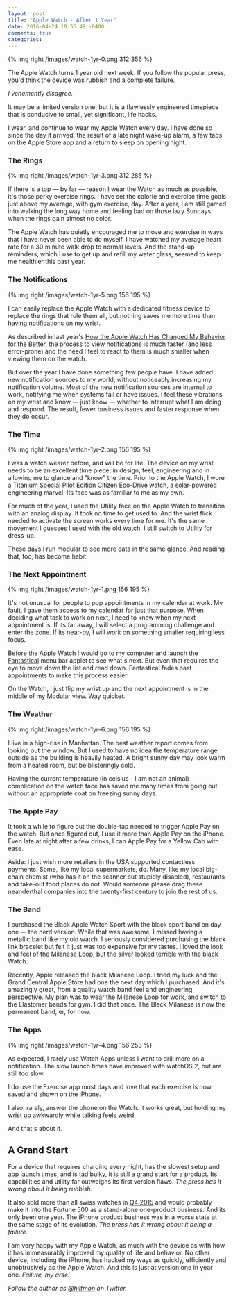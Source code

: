```yaml
---
layout: post
title: "Apple Watch - After 1 Year"
date: 2016-04-24 10:56:49 -0400
comments: true
categories: 
---
```


{% img right /images/watch-1yr-0.png 312 356 %}

The Apple Watch turns 1 year old next week. If you follow the popular press, you'd think the device was rubbish and a complete failure.

*I vehemently disagree.*

It may be a limited version one, but it is a flawlessly engineered timepiece that is conducive to small, yet significant, life hacks.

I wear, and continue to wear my Apple Watch every day. I have done so since the day it arrived, the result of a late night wake-up alarm, a few taps on the Apple Store app and a return to sleep on opening night.

### The Rings

{% img right /images/watch-1yr-3.png 312 285 %}

If there is a top — by far — reason I wear the Watch as much as possible, it's those perky exercise rings. I have set the calorie and exercise time goals just above my average, with gym exercise, day. After a year, I am still gamed into walking the long way home and feeling bad on those lazy Sundays when the rings gain almost no color.

The Apple Watch has quietly encouraged me to move and exercise in ways that I have never been able to do myself. I have watched my average heart rate for a 30 minute walk drop to normal levels. And the stand-up reminders, which I use to get up and refill my water glass, seemed to keep me healthier this past year.

### The Notifications

{% img right /images/watch-1yr-5.png 156 195 %}

I can easily replace the Apple Watch with a dedicated fitness device to replace the rings that rule them all, but nothing saves me more time than having notifications on my wrist.

As described in last year's [How the Apple Watch Has Changed My Behavior for the Better](https://hiltmonn.com/blog/2015/08/23/how-the-apple-watch-has-changed-my-behavior-for-the-better/), the process to view notifications is much faster (and less error-prone) and the need I feel to react to them is much smaller when viewing them on the watch.

But over the year I have done something few people have. I have added new notification sources to my world, without noticeably increasing my notification volume. Most of the new notification sources are internal to work, notifying me when systems fail or have issues. I feel these vibrations on my wrist and know — just know — whether to interrupt what I am doing and respond. The result, fewer business issues and faster response when they do occur.

### The Time

{% img right /images/watch-1yr-2.png 156 195 %}

I was a watch wearer before, and will be for life. The device on my wrist needs to be an excellent time piece, in design, feel, engineering and in allowing me to glance and "know" the time. Prior to the Apple Watch, I wore a Titanium Special Pilot Edition Citizen Eco-Drive watch, a solar-powered engineering marvel. Its face was as familiar to me as my own.

For much of the year, I used the Utility face on the Apple Watch to transition with an analog display. It took no time to get used to. And the wrist flick needed to activate the screen works every time for me. It's the same movement I guesses I used with the old watch. I still switch to Utility for dress-up. 

These days I run modular to see more data in the same glance. And reading that, too, has become habit.

### The Next Appointment

{% img right /images/watch-1yr-1.png 156 195 %}

It's not unusual for people to pop appointments in my calendar at work. My fault, I gave them access to my calendar for just that purpose. When deciding what task to work on next, I need to know when my next appointment is. If its far away, I will select a programming challenge and enter the zone. If its near-by, I will work on something smaller requiring less focus.

Before the Apple Watch I would go to my computer and launch the [Fantastical](https://flexibits.com/fantastical) menu bar applet to see what's next. But even that requires the eye to move down the list and read down. Fantastical fades past appointments to make this process easier.

On the Watch, I just flip my wrist up and the next appointment is in the middle of my Modular view. Way quicker.

### The Weather

{% img right /images/watch-1yr-6.png 156 195 %}

I live in a high-rise in Manhattan. The best weather report comes from looking out the window. But I used to have no idea the temperature range outside as the building is heavily heated. A bright sunny day may look warm from a heated room, but be blisteringly cold.

Having the current temperature <span class="light">(in celsius - I am not an animal)</span> complication on the watch face has saved me many times from going out without an appropriate coat on freezing sunny days.

### The Apple Pay

It took a while to figure out the double-tap needed to trigger Apple Pay on the watch. But once figured out, I use it more than Apple Pay on the iPhone. Even late at night after a few drinks, I can Apple Pay for a Yellow Cab with ease.

<span class="light">Aside: I just wish more retailers in the USA supported contactless payments. Some, like my local supermarkets, do. Many, like my local big-chain chemist (who has it on the scanner but stupidly disabled), restaurants and take-out food places do not. Would someone please drag these neanderthal companies into the twenty-first century to join the rest of us.</span>

### The Band

I purchased the Black Apple Watch Sport with the black sport band on day one — the nerd version. While that was awesome, I missed having a metallic band like my old watch. I seriously considered purchasing the black link bracelet but felt it just was too expensive for my tastes. I loved the look and feel of the Milanese Loop, but the silver looked terrible with the black Watch.

Recently, Apple released the black Milanese Loop. I tried my luck and the Grand Central Apple Store had one the next day which I purchased. And it's amazingly great, from a quality watch band feel and engineering perspective. My plan was to wear the Milanese Loop for work, and switch to the Elastomer bands for gym. I did that once. The Black Milanese is now the permanent band, er, for now.

### The Apps

{% img right /images/watch-1yr-4.png 156 253 %}

As expected, I rarely use Watch Apps unless I want to drill more on a notification. The slow launch times have improved with watchOS 2, but are still too slow.

I do use the Exercise app most days and love that each exercise is now saved and shown on the iPhone.

I also, rarely, answer the phone on the Watch. It works great, but holding my wrist up awkwardly while talking feels weird.

And that's about it.

## A Grand Start

For a device that requires charging every night, has the slowest setup and app launch times, and is tad bulky, it is still a grand start for a product. Its capabilities and utility far outweighs its first version flaws. *The press has it wrong about it being rubbish.*

It also sold more than all swiss watches in [Q4 2015](https://www.strategyanalytics.com/strategy-analytics/news/strategy-analytics-press-releases/strategy-analytics-press-release/2016/02/18/global-smartwatch-shipments-overtake-swiss-watch-shipments-in-q4-2015#.VsbYTJOLSAw) and would probably make it into the Fortune 500 as a stand-alone one-product business. And its only been one year. The iPhone product business was in a worse state at the same stage of its evolution. *The press has it wrong about it being a failure.*

I am very happy with my Apple Watch, as much with the device as with how it has immeasurably improved my quality of life and behavior. No other device, including the iPhone, has hacked my ways as quickly, efficiently and unobtrusively as the Apple Watch. And this is just at version one in year one. *Failure, my arse!*

*Follow the author as [@hiltmon](http://twitter.com/hiltmon) on Twitter.*